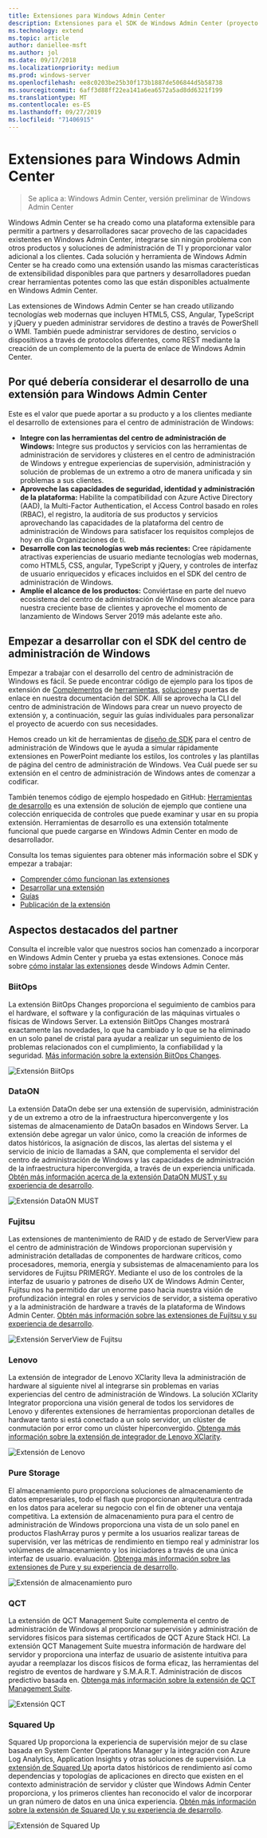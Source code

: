 ```yaml
---
title: Extensiones para Windows Admin Center
description: Extensiones para el SDK de Windows Admin Center (proyecto Honolulu)
ms.technology: extend
ms.topic: article
author: daniellee-msft
ms.author: jol
ms.date: 09/17/2018
ms.localizationpriority: medium
ms.prod: windows-server
ms.openlocfilehash: ee8c0203be25b30f173b1887de506844d5b58738
ms.sourcegitcommit: 6aff3d88ff22ea141a6ea6572a5ad8dd6321f199
ms.translationtype: MT
ms.contentlocale: es-ES
ms.lasthandoff: 09/27/2019
ms.locfileid: "71406915"
---
```

# <a name="extensions-for-windows-admin-center"></a>Extensiones para Windows Admin Center

>Se aplica a: Windows Admin Center, versión preliminar de Windows Admin Center

Windows Admin Center se ha creado como una plataforma extensible para permitir a partners y desarrolladores sacar provecho de las capacidades existentes en Windows Admin Center, integrarse sin ningún problema con otros productos y soluciones de administración de TI y proporcionar valor adicional a los clientes. Cada solución y herramienta de Windows Admin Center se ha creado como una extensión usando las mismas características de extensibilidad disponibles para que partners y desarrolladores puedan crear herramientas potentes como las que están disponibles actualmente en Windows Admin Center.

Las extensiones de Windows Admin Center se han creado utilizando tecnologías web modernas que incluyen HTML5, CSS, Angular, TypeScript y jQuery y pueden administrar servidores de destino a través de PowerShell o WMI. También puede administrar servidores de destino, servicios o dispositivos a través de protocolos diferentes, como REST mediante la creación de un complemento de la puerta de enlace de Windows Admin Center.

## <a name="why-you-should-consider-developing-an-extension-for-windows-admin-center"></a>Por qué debería considerar el desarrollo de una extensión para Windows Admin Center

Este es el valor que puede aportar a su producto y a los clientes mediante el desarrollo de extensiones para el centro de administración de Windows:

- **Integre con las herramientas del centro de administración de Windows:** Integre sus productos y servicios con las herramientas de administración de servidores y clústeres en el centro de administración de Windows y entregue experiencias de supervisión, administración y solución de problemas de un extremo a otro de manera unificada y sin problemas a sus clientes.
- **Aproveche las capacidades de seguridad, identidad y administración de la plataforma:** Habilite la compatibilidad con Azure Active Directory (AAD), la Multi-Factor Authentication, el Access Control basado en roles (RBAC), el registro, la auditoría de sus productos y servicios aprovechando las capacidades de la plataforma del centro de administración de Windows para satisfacer los requisitos complejos de hoy en día Organizaciones de ti.
- **Desarrolle con las tecnologías web más recientes:** Cree rápidamente atractivas experiencias de usuario mediante tecnologías web modernas, como HTML5, CSS, angular, TypeScript y jQuery, y controles de interfaz de usuario enriquecidos y eficaces incluidos en el SDK del centro de administración de Windows.
- **Amplíe el alcance de los productos:** Conviértase en parte del nuevo ecosistema del centro de administración de Windows con alcance para nuestra creciente base de clientes y aproveche el momento de lanzamiento de Windows Server 2019 más adelante este año.

## <a name="start-developing-with-the-windows-admin-center-sdk"></a>Empezar a desarrollar con el SDK del centro de administración de Windows

Empezar a trabajar con el desarrollo del centro de administración de Windows es fácil.  Se puede encontrar código de ejemplo para los tipos de extensión de [Complementos](develop-gateway-plugin.md) de [herramientas](develop-tool.md), [soluciones](develop-solution.md)y puertas de enlace en nuestra documentación del SDK. Allí se aprovecha la CLI del centro de administración de Windows para crear un nuevo proyecto de extensión y, a continuación, seguir las guías individuales para personalizar el proyecto de acuerdo con sus necesidades.

Hemos creado un kit de herramientas de [diseño de SDK](https://github.com/Microsoft/windows-admin-center-sdk/blob/master/WindowsAdminCenterDesignToolkit.zip) para el centro de administración de Windows que le ayuda a simular rápidamente extensiones en PowerPoint mediante los estilos, los controles y las plantillas de página del centro de administración de Windows. Vea Cuál puede ser su extensión en el centro de administración de Windows antes de comenzar a codificar.

También tenemos código de ejemplo hospedado en GitHub: [Herramientas de desarrollo](https://aka.ms/wacsdk) es una extensión de solución de ejemplo que contiene una colección enriquecida de controles que puede examinar y usar en su propia extensión. Herramientas de desarrollo es una extensión totalmente funcional que puede cargarse en Windows Admin Center en modo de desarrollador.

Consulta los temas siguientes para obtener más información sobre el SDK y empezar a trabajar:

- [Comprender cómo funcionan las extensiones](understand-extensions.md)
- [Desarrollar una extensión](developing-extensions.md)
- [Guías](guides.md)
- [Publicación de la extensión](publish-extensions.md)

## <a name="partner-spotlight"></a>Aspectos destacados del partner

Consulta el increíble valor que nuestros socios han comenzado a incorporar en Windows Admin Center y prueba ya estas extensiones. Conoce más sobre [cómo instalar las extensiones](../configure/using-extensions.md) desde Windows Admin Center.

### <a name="biitops"></a>BiitOps
La extensión BiitOps Changes proporciona el seguimiento de cambios para el hardware, el software y la configuración de las máquinas virtuales o físicas de Windows Server. La extensión BiitOps Changes mostrará exactamente las novedades, lo que ha cambiado y lo que se ha eliminado en un solo panel de cristal para ayudar a realizar un seguimiento de los problemas relacionados con el cumplimiento, la confiabilidad y la seguridad. [Más información sobre la extensión BiitOps Changes](case-studies/biitops.md).

![Extensión BiitOps](../media/extensibility-overview/biitops-1.png)

### <a name="dataon"></a>DataON

La extensión DataOn debe ser una extensión de supervisión, administración y de un extremo a otro de la infraestructura hiperconvergente y los sistemas de almacenamiento de DataOn basados en Windows Server. La extensión debe agregar un valor único, como la creación de informes de datos históricos, la asignación de discos, las alertas del sistema y el servicio de inicio de llamadas a SAN, que complementa el servidor del centro de administración de Windows y las capacidades de administración de la infraestructura hiperconvergida, a través de un experiencia unificada. [Obtén más información acerca de la extensión DataON MUST y su experiencia de desarrollo](case-studies/dataon.md).

![Extensión DataON MUST](../media/extensibility-overview/dataon-must-extension.png)

### <a name="fujitsu"></a>Fujitsu

Las extensiones de mantenimiento de RAID y de estado de ServerView para el centro de administración de Windows proporcionan supervisión y administración detalladas de componentes de hardware críticos, como procesadores, memoria, energía y subsistemas de almacenamiento para los servidores de Fujitsu PRIMERGY. Mediante el uso de los controles de la interfaz de usuario y patrones de diseño UX de Windows Admin Center, Fujitsu nos ha permitido dar un enorme paso hacia nuestra visión de profundización integral en roles y servicios de servidor, a sistema operativo y a la administración de hardware a través de la plataforma de Windows Admin Center. [Obtén más información sobre las extensiones de Fujitsu y su experiencia de desarrollo](case-studies/fujitsu.md).

![Extensión ServerView de Fujitsu](../media/extensibility-overview/fujitsu-serverview-extension.png)

### <a name="lenovo"></a>Lenovo

La extensión de integrador de Lenovo XClarity lleva la administración de hardware al siguiente nivel al integrarse sin problemas en varias experiencias del centro de administración de Windows. La solución XClarity Integrator proporciona una visión general de todos los servidores de Lenovo y diferentes extensiones de herramientas proporcionan detalles de hardware tanto si está conectado a un solo servidor, un clúster de conmutación por error como un clúster hiperconvergido. [Obtenga más información sobre la extensión de integrador de Lenovo XClarity](case-studies/lenovo.md).

![Extensión de Lenovo](../media/extensibility-overview/lenovo-extension.png)

### <a name="pure-storage"></a>Pure Storage

El almacenamiento puro proporciona soluciones de almacenamiento de datos empresariales, todo el flash que proporcionan arquitectura centrada en los datos para acelerar su negocio con el fin de obtener una ventaja competitiva. La extensión de almacenamiento pura para el centro de administración de Windows proporciona una vista de un solo panel en productos FlashArray puros y permite a los usuarios realizar tareas de supervisión, ver las métricas de rendimiento en tiempo real y administrar los volúmenes de almacenamiento y los iniciadores a través de una única interfaz de usuario. evaluación. [Obtenga más información sobre las extensiones de Pure y su experiencia de desarrollo](case-studies/purestorage.md).

![Extensión de almacenamiento puro](../media/extensibility-overview/purestorage-extension.png)

### <a name="qct"></a>QCT

La extensión de QCT Management Suite complementa el centro de administración de Windows al proporcionar supervisión y administración de servidores físicos para sistemas certificados de QCT Azure Stack HCl. La extensión QCT Management Suite muestra información de hardware del servidor y proporciona una interfaz de usuario de asistente intuitiva para ayudar a reemplazar los discos físicos de forma eficaz, las herramientas del registro de eventos de hardware y S.M.A.R.T. Administración de discos predictivo basada en. [Obtenga más información sobre la extensión de QCT Management Suite](case-studies/qct.md).

![Extensión QCT](../media/extensibility-overview/qct-extension.png)

### <a name="squared-up"></a>Squared Up

Squared Up proporciona la experiencia de supervisión mejor de su clase basada en System Center Operations Manager y la integración con Azure Log Analytics, Application Insights y otras soluciones de supervisión. La [extensión de Squared Up](https://squaredup.com/product/honolulu/windows-admin-center-extension/?utm_source=microsoft-docs&utm_medium=public-relations&utm_campaign=honolulu) aporta datos históricos de rendimiento así como dependencias y topologías de aplicaciones en directo que existen en el contexto administración de servidor y clúster que Windows Admin Center proporciona, y los primeros clientes han reconocido el valor de incorporar un gran número de datos en una única experiencia. [Obtén más información sobre la extensión de Squared Up y su experiencia de desarrollo](case-studies/squared-up.md).

![Extensión de Squared Up](../media/extensibility-overview/squaredup-extension.png)